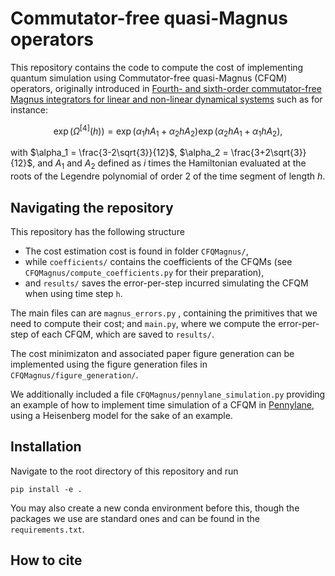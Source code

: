# Commutator-free quasi-Magnus operators

This repository contains the code to compute the cost of implementing quantum simulation using Commutator-free quasi-Magnus (CFQM) operators, originally introduced in [Fourth- and sixth-order commutator-free Magnus integrators for linear and non-linear dynamical systems](https://www.sciencedirect.com/science/article/abs/pii/S0168927405002163) such as for instance:

$$
\exp(\Omega^{[4]}(h)) = \exp(\alpha_1 h A_1 + \alpha_2 h A_2)\exp(\alpha_2 h A_1 + \alpha_1 h A_2),
$$

with $\alpha_1 = \frac{3-2\sqrt{3}}{12}$, $\alpha_2 = \frac{3+2\sqrt{3}}{12}$, and $A_1$ and $A_2$ defined as $i$ times the Hamiltonian evaluated at the roots of the Legendre polynomial of order 2 of the time segment of length $h$.

## Navigating the repository

This repository has the following structure

- The cost estimation cost is found in folder `CFQMagnus/`,
- while `coefficients/` contains the coefficients of the CFQMs (see `CFQMagnus/compute_coefficients.py` for their preparation),
- and `results/` saves the error-per-step incurred simulating the CFQM when using time step `h`.

The main files can are `magnus_errors.py` , containing the primitives that we need to compute their cost; and `main.py`, where we compute the error-per-step of each CFQM, which are saved to `results/`.

The cost minimizaton and associated paper figure generation can be implemented using the figure generation files in `CFQMagnus/figure_generation/`.

We additionally included a file `CFQMagnus/pennylane_simulation.py` providing an example of how to implement time simulation of a CFQM in [Pennylane](https://pennylane.ai/), using a Heisenberg model for the sake of an example.

## Installation

Navigate to the root directory of this repository and run

```shell
pip install -e .
```

You may also create a new conda environment before this, though the packages we use are standard ones and can be found in the `requirements.txt`.

## How to cite
